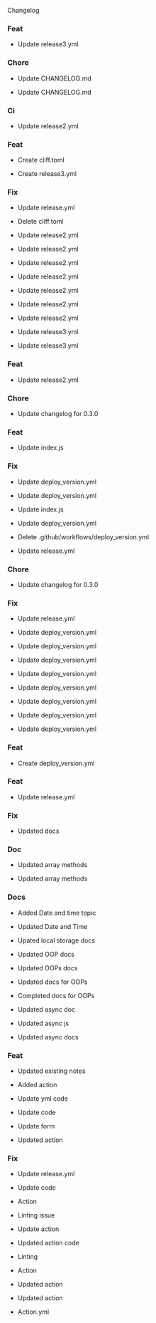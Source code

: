 Changelog
### Feat

- Update release3.yml


### Chore

- Update CHANGELOG.md

- Update CHANGELOG.md


### Ci

- Update release2.yml


### Feat

- Create cliff.toml

- Create release3.yml


### Fix

- Update release.yml

- Delete cliff.toml

- Update release2.yml

- Update release2.yml

- Update release2.yml

- Update release2.yml

- Update release2.yml

- Update release2.yml

- Update release2.yml

- Update release3.yml

- Update release3.yml


### Feat

- Update release2.yml


### Chore

- Update changelog for 0.3.0


### Feat

- Update index.js


### Fix

- Update deploy_version.yml

- Update deploy_version.yml

- Update index.js

- Update deploy_version.yml

- Delete .github/workflows/deploy_version.yml

- Update release.yml


### Chore

- Update changelog for 0.3.0


### Fix

- Update release.yml

- Update deploy_version.yml

- Update deploy_version.yml

- Update deploy_version.yml

- Update deploy_version.yml

- Update deploy_version.yml

- Update deploy_version.yml

- Update deploy_version.yml

- Update deploy_version.yml


### Feat

- Create deploy_version.yml


### Feat

- Update release.yml


### Fix

- Updated docs


### Doc

- Updated array methods

- Updated array methods


### Docs

- Added Date and time topic

- Updated Date and Time

- Upated local storage docs

- Updated OOP docs

- Updated OOPs docs

- Updated docs for OOPs

- Completed docs for OOPs

- Updated async doc

- Updated async js

- Updated async docs


### Feat

- Updated existing notes

- Added action

- Update yml code

- Update code

- Update form

- Updated action


### Fix

- Update release.yml

- Update code

- Action

- Linting issue

- Update action

- Updated action code

- Linting

- Action

- Updated action

- Updated action

- Action.yml

<!-- generated by git-cliff -->
